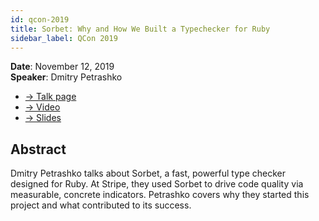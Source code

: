 ```yaml
---
id: qcon-2019
title: Sorbet: Why and How We Built a Typechecker for Ruby
sidebar_label: QCon 2019
---
```


**Date**: November 12, 2019\
**Speaker**: Dmitry Petrashko

- [→ Talk page](https://www.infoq.com/presentations/sorbet-type-checker-ruby/)
- [→ Video](https://www.infoq.com/presentations/sorbet-type-checker-ruby/)
- [→ Slides](https://sorbet.run/talks/QCon2019/#/)

## Abstract

Dmitry Petrashko talks about Sorbet, a fast, powerful type checker designed for Ruby. At Stripe, they used Sorbet to drive code quality via measurable, concrete indicators. Petrashko covers why they started this project and what contributed to its success.
